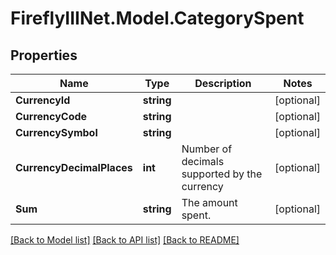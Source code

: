 # FireflyIIINet.Model.CategorySpent

## Properties

Name | Type | Description | Notes
------------ | ------------- | ------------- | -------------
**CurrencyId** | **string** |  | [optional] 
**CurrencyCode** | **string** |  | [optional] 
**CurrencySymbol** | **string** |  | [optional] 
**CurrencyDecimalPlaces** | **int** | Number of decimals supported by the currency | [optional] 
**Sum** | **string** | The amount spent. | [optional] 

[[Back to Model list]](../README.md#documentation-for-models) [[Back to API list]](../README.md#documentation-for-api-endpoints) [[Back to README]](../README.md)

